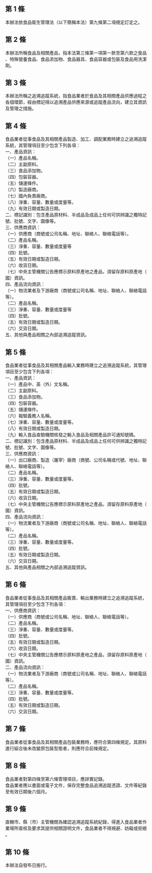 第 1 條
-------
本辦法依食品衛生管理法（以下簡稱本法）第九條第二項規定訂定之。

第 2 條
-------
本辦法所稱食品及相關產品，指本法第三條第一項第一款至第六款之食品  
、特殊營養食品、食品添加物、食品器具、食品容器或包裝及食品用洗潔  
劑。

第 3 條
-------
本辦法所稱之追溯追蹤系統，指食品業者於食品及其相關產品供應過程之  
各個環節，經由標記得以追溯產品供應來源或追蹤產品流向，建立其資訊  
及管理之措施。

第 4 條
-------
食品業者從事食品及其相關產品製造、加工、調配業務時建立之追溯追蹤  
系統，其管理項目至少包含下列各項：  
一、產品資訊：  
（一）產品名稱。  
（二）主副原料。  
（三）食品添加物。  
（四）包裝容器。  
（五）儲運條件。  
（六）製造廠商。  
（七）國內負責廠商。  
（八）淨重、容量、數量或度量等。  
（九）有效日期或製造日期。  
二、標記識別：包含產品原材料、半成品及成品上任何可供辨識之獨特記  
    號、批號、文字、圖像等。  
三、供應商資訊：  
（一）供應商（商號或公司名稱、地址、聯絡人、聯絡電話等）。  
（二）產品名稱。  
（三）淨重、容量、數量或度量等  
（四）批號。  
（五）有效日期或製造日期。  
（六）收貨日期。  
（七）中央主管機關公告應標示原料原產地之產品，須留存原料原產地（  
      國）資訊。  
四、產品流向資訊：  
（一）物流業者及下游廠商（商號或公司名稱、地址、聯絡人、聯絡電話  
      等）。  
（二）產品名稱。  
（三）淨重、容量、數量或度量等  
（四）批號。  
（五）有效日期或製造日期。  
（六）交貨日期。  
五、其他與產品相關之內部追溯追蹤資訊。

第 5 條
-------
食品業者從事食品及其相關產品輸入業務時建立之追溯追蹤系統，其管理  
項目至少包含下列各項：  
一、產品資訊：  
（一）產品中、英（外）文名稱。  
（二）主副原料。  
（三）食品添加物。  
（四）包裝容器。  
（五）儲運條件。  
（六）報驗義務人名稱。  
（七）淨重、容量、數量或度量等。  
（八）有效日期或製造日期。  
（九）輸入食品查驗機關核發之輸入食品及相關產品許可通知號碼。  
二、標記識別：包含產品原材料、半成品及成品上任何可供辨識之獨特記  
    號、批號、文字、圖像等。  
三、供應商資訊：  
（一）出口廠商、製造（屠宰）廠商（商號、公司名稱或代號、地址、聯  
      絡人、聯絡電話等）。  
（二）產品名稱。  
（三）淨重、容量、數量或度量等。  
（四）批號。  
（五）有效日期或製造日期。  
（六）收貨日期。  
（七）中央主管機關公告應標示原料原產地之產品，須留存原料原產地（  
      國）資訊。  
四、產品流向資訊：  
（一）物流業者及下游廠商（商號或公司名稱、地址、聯絡人、聯絡電話  
      等）。  
（二）產品名稱。  
（三）淨重、容量、數量或度量等。  
（四）批號。  
（五）有效日期或製造日期。  
（六）交貨日期。  
五、其他與產品相關之內部追溯追蹤資訊。

第 6 條
-------
食品業者從事食品及其相關產品販賣、輸出業務時建立之追溯追蹤系統，  
其管理項目至少包含下列各項：  
一、供應商資訊：  
（一）供應商（商號或公司名稱、地址、聯絡人、聯絡電話等）。  
（二）產品名稱。  
（三）淨重、容量、數量或度量等。  
（四）批號。  
（五）有效日期或製造日期。  
（六）收貨日期。  
（七）中央主管機關公告應標示原料原產地之產品，須留存原料原產地（  
      國）資訊。  
二、產品流向資訊：  
（一）物流業者及下游廠商（商號或公司名稱、地址、聯絡人、聯絡電話  
      等）。  
（二）產品名稱。  
（三）淨重、容量、數量或度量等。  
（四）批號。  
（五）有效日期或製造日期。  
（六）交貨日期。

第 7 條
-------
食品業者從事食品及其相關產品包裝業務時，應符合第四條規定。其原料  
進行組合後未改變原包裝型態者，則應符合前條規定。

第 8 條
-------
食品業者對第四條至第六條管理項目，應詳實記錄。  
食品業者應以書面或電子文件，保存完整食品追溯追蹤憑證、文件等紀錄  
至有效日期後六個月。

第 9 條
-------
直轄市、縣（市）主管機關為確認追溯追蹤系統紀錄，得進入食品業者作  
業場所查核及要求其提供相關證明文件，食品業者不得規避、妨礙或拒絕  
。

第 10 條
--------
本辦法自發布日施行。

